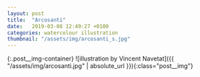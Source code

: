 ```yaml
---
layout: post
title:  "Arcosanti"
date:   2019-03-08 12:49:27 +0100
categories: watercolour illustration
thumbnail: "/assets/img/arcosanti_s.jpg"
---
```

{:.post__img-container}
  ![illustration by Vincent Navetat]({{ "/assets/img/arcosanti.jpg" | absolute_url }}){:class="post__img"}
